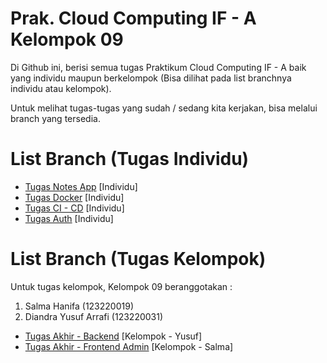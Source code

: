 # Prak. Cloud Computing IF - A Kelompok 09

Di Github ini, berisi semua tugas Praktikum Cloud Computing IF - A baik yang individu maupun berkelompok (Bisa dilihat pada list branchnya individu atau kelompok).

Untuk melihat tugas-tugas yang sudah / sedang kita kerjakan, bisa melalui branch yang tersedia.

# List Branch (Tugas Individu)

 - [Tugas Notes App](https://github.com/haloYusuf/prak-cc-09/tree/tugas-notes) [Individu]
 - [Tugas Docker](https://github.com/haloYusuf/prak-cc-09/tree/tugas-docker) [Individu]
 - [Tugas CI - CD](https://github.com/haloYusuf/prak-cc-09/tree/tugas-ci-cd) [Individu]
 - [Tugas Auth](https://github.com/haloYusuf/prak-cc-09/tree/tugas-auth) [Individu]

# List Branch (Tugas Kelompok)
Untuk tugas kelompok, Kelompok 09 beranggotakan :
 1. Salma Hanifa (123220019)
 2. Diandra Yusuf Arrafi (123220031)

 - [Tugas Akhir - Backend](https://github.com/haloYusuf/prak-cc-09/tree/compe-backend) [Kelompok - Yusuf]
 - [Tugas Akhir - Frontend Admin](https://github.com/haloYusuf/prak-cc-09/tree/compe-admin-frontend) [Kelompok - Salma]
